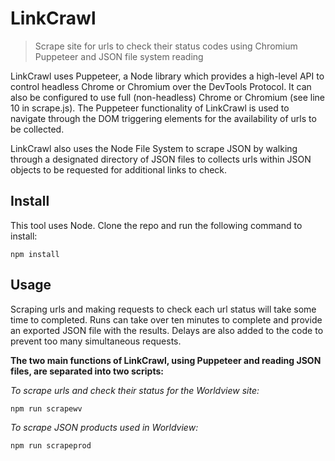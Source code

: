
# LinkCrawl

> Scrape site for urls to check their status codes using Chromium Puppeteer and JSON file system reading

LinkCrawl uses Puppeteer, a Node library which provides a high-level API to control headless Chrome or Chromium over the DevTools Protocol. It can also be configured to use full (non-headless) Chrome or Chromium (see line 10 in scrape.js). The Puppeteer functionality of LinkCrawl is used to navigate through the DOM triggering elements for the availability of urls to be collected. 

LinkCrawl also uses the Node File System to scrape JSON by walking through a designated directory of JSON files to collects urls within JSON objects to be requested for additional links to check.

## Install

This tool uses Node. Clone the repo and run the following command to install:

```
npm install
```

## Usage

Scraping urls and making requests to check each url status will take some time to completed. Runs can take over ten minutes to complete and provide an exported JSON file with the results. Delays are also added to the code to prevent too many simultaneous requests.  

**The two main functions of LinkCrawl, using Puppeteer and reading JSON files, are separated into two scripts:**


*To scrape urls and check their status for the Worldview site:*
```
npm run scrapewv
```

*To scrape JSON products used in Worldview:*
```
npm run scrapeprod
```
